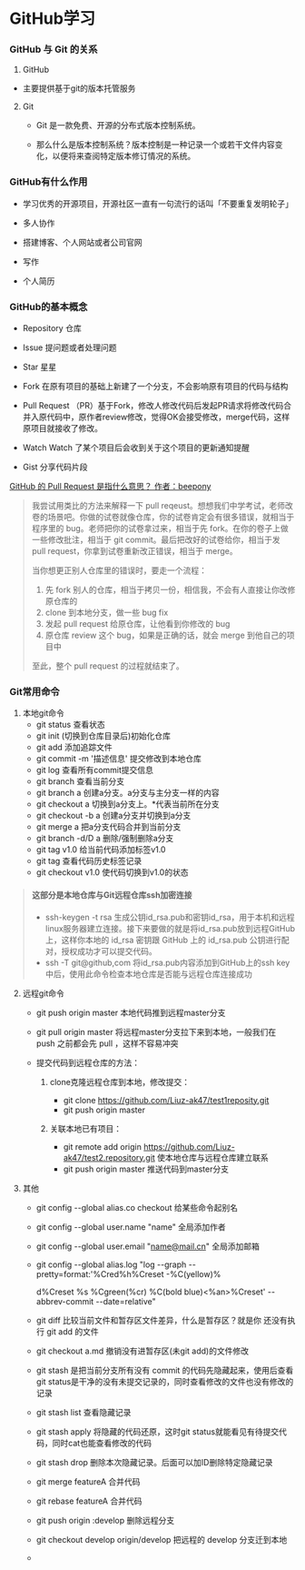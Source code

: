 # GitHub学习

### **GitHub** 与 **Git** 的关系

1. GitHub

- 主要提供基于git的版本托管服务

2. Git

   - Git 是一款免费、开源的分布式版本控制系统。

   - 那么什么是版本控制系统？版本控制是一种记录一个或若干文件内容变化，以便将来查阅特定版本修订情况的系统。

     

### GitHub有什么作用

- 学习优秀的开源项目，开源社区一直有一句流行的话叫「不要重复发明轮子」

- 多人协作

- 搭建博客、个人网站或者公司官网

- 写作

- 个人简历

  

### GitHub的基本概念

- Repository 仓库

- Issue 提问题或者处理问题

- Star 星星

- Fork 在原有项目的基础上新建了一个分支，不会影响原有项目的代码与结构

- Pull Request （PR）基于Fork，修改人修改代码后发起PR请求将修改代码合并入原代码中，原作者review修改，觉得OK会接受修改，merge代码，这样原项目就接收了修改。

- Watch  Watch 了某个项目后会收到关于这个项目的更新通知提醒

- Gist  分享代码片段

  

[GitHub 的 Pull Request 是指什么意思？ 作者：beepony](https://www.zhihu.com/question/21682976)

> 我尝试用类比的方法来解释一下 pull reqeust。想想我们中学考试，老师改卷的场景吧。你做的试卷就像仓库，你的试卷肯定会有很多错误，就相当于程序里的 bug。老师把你的试卷拿过来，相当于先 fork。在你的卷子上做一些修改批注，相当于 git commit。最后把改好的试卷给你，相当于发 pull request，你拿到试卷重新改正错误，相当于 merge。
>
> 当你想更正别人仓库里的错误时，要走一个流程：
>
> 1. 先 fork 别人的仓库，相当于拷贝一份，相信我，不会有人直接让你改修原仓库的
> 2. clone 到本地分支，做一些 bug fix
> 3. 发起 pull request 给原仓库，让他看到你修改的 bug
> 4. 原仓库 review 这个 bug，如果是正确的话，就会 merge 到他自己的项目中
>
> 至此，整个 pull request 的过程就结束了。

 

### Git常用命令

1. 本地git命令
   - git status 查看状态
   - git init (切换到仓库目录后)初始化仓库
   - git add <file> 添加追踪文件
   - git commit -m '描述信息'   提交修改到本地仓库
   - git log 查看所有commit提交信息
   - git branch 查看当前分支
   - git branch a  创建a分支。a分支与主分支一样的内容
   - git checkout a  切换到a分支上。*代表当前所在分支
   - git checkout -b a 创建a分支并切换到a分支
   - git merge a 把a分支代码合并到当前分支
   - git branch -d/D a  删除/强制删除a分支
   - git tag v1.0  给当前代码添加标签v1.0
   - git tag  查看代码历史标签记录
   - git checkout v1.0 使代码切换到v1.0的状态

>#### 这部分是本地仓库与Git远程仓库ssh加密连接
>
>- ssh-keygen -t rsa 生成公钥id_rsa.pub和密钥id_rsa，用于本机和远程linux服务器建立连接。接下来要做的就是将id_rsa.pub放到远程GitHub上，这样你本地的 id_rsa 密钥跟 GitHub 上的 id_rsa.pub 公钥进行配对，授权成功才可以提交代码。
>- ssh -T git@github,com 将id_rsa.pub内容添加到GitHub上的ssh key中后，使用此命令检查本地仓库是否能与远程仓库连接成功

2. 远程git命令

   - git push origin master 本地代码推到远程master分支

   - git pull origin master   将远程master分支拉下来到本地，一般我们在 push 之前都会先 pull ，这样不容易冲突

   - 提交代码到远程仓库的方法：

     1. clone克隆远程仓库到本地，修改提交：
        - git clone https://github.com/Liuz-ak47/test1reposity.git
        - git push origin master

     2. 关联本地已有项目：
        - git remote add origin https://github.com/Liuz-ak47/test2.repository.git   使本地仓库与远程仓库建立联系
        - git push origin master  推送代码到master分支

3. 其他

   - git config --global alias.co checkout    给某些命令起别名

   - git config --global user.name "name"  全局添加作者

   - git config --global user.email "name@mail.cn"  全局添加邮箱

   - git config --global alias.log "log --graph --pretty=format:'%Cred%h%Creset -%C(yellow)% 

     d%Creset %s %Cgreen(%cr) %C(bold blue)<%an>%Creset' --abbrev-commit --date=relative"

   - git diff  比较当前文件和暂存区文件差异，什么是暂存区？就是你 还没有执行 git add 的文件

   - git checkout a.md   撤销没有进暂存区(未git add)的文件修改

   - git stash 是把当前分支所有没有 commit 的代码先隐藏起来，使用后查看git status是干净的没有未提交记录的，同时查看修改的文件也没有修改的记录

   - git stash list 查看隐藏记录

   - git stash apply  将隐藏的代码还原，这时git status就能看见有待提交代码，同时cat也能查看修改的代码

   - git stash drop  删除本次隐藏记录。后面可以加ID删除特定隐藏记录

   - git merge featureA 合并代码

   - git rebase featureA 合并代码
   
   - git push origin :develop  删除远程分支
   
   - git checkout develop origin/develop  把远程的 develop 分支迁到本地
   
   - 

 